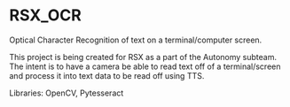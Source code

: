 # RSX_OCR
Optical Character Recognition of text on a terminal/computer screen.

This project is being created for RSX as a part of the Autonomy subteam. The intent is to have a camera be able to read text off of a terminal/screen and process it into text data to be read off using TTS.

Libraries: OpenCV, Pytesseract

